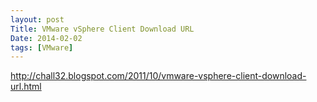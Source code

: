 ```yaml
---
layout: post
Title: VMware vSphere Client Download URL
Date: 2014-02-02
tags: [VMware]
---
```


http://chall32.blogspot.com/2011/10/vmware-vsphere-client-download-url.html
